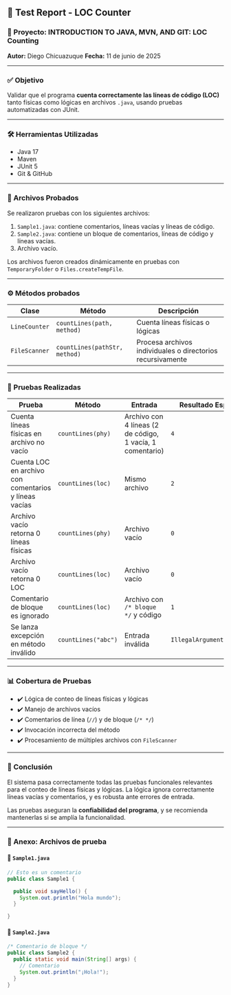 ## 🧪 Test Report - LOC Counter

### 📌 Proyecto: INTRODUCTION TO JAVA, MVN, AND GIT: LOC Counting

**Autor:** Diego Chicuazuque
**Fecha:** 11 de junio de 2025

---

### ✅ Objetivo

Validar que el programa **cuenta correctamente las líneas de código (LOC)** tanto físicas como lógicas en archivos `.java`, usando pruebas automatizadas con JUnit.

---

### 🛠️ Herramientas Utilizadas

* Java 17
* Maven
* JUnit 5
* Git & GitHub

---

### 📂 Archivos Probados

Se realizaron pruebas con los siguientes archivos:

1. `Sample1.java`: contiene comentarios, líneas vacías y líneas de código.
2. `Sample2.java`: contiene un bloque de comentarios, líneas de código y líneas vacías.
3. Archivo vacío.

Los archivos fueron creados dinámicamente en pruebas con `TemporaryFolder` o `Files.createTempFile`.

---

### ⚙️ Métodos probados

| Clase         | Método                        | Descripción                                                |
| ------------- | ----------------------------- | ---------------------------------------------------------- |
| `LineCounter` | `countLines(path, method)`    | Cuenta líneas físicas o lógicas                            |
| `FileScanner` | `countLines(pathStr, method)` | Procesa archivos individuales o directorios recursivamente |

---

### 🧪 Pruebas Realizadas

| Prueba                                                | Método              | Entrada                                                   | Resultado Esperado         | Resultado Obtenido         | Estado |
| ----------------------------------------------------- | ------------------- | --------------------------------------------------------- | -------------------------- | -------------------------- | ------ |
| Cuenta líneas físicas en archivo no vacío             | `countLines(phy)`   | Archivo con 4 líneas (2 de código, 1 vacía, 1 comentario) | `4`                        | `4`                        | ✅      |
| Cuenta LOC en archivo con comentarios y líneas vacías | `countLines(loc)`   | Mismo archivo                                             | `2`                        | `2`                        | ✅      |
| Archivo vacío retorna 0 líneas físicas                | `countLines(phy)`   | Archivo vacío                                             | `0`                        | `0`                        | ✅      |
| Archivo vacío retorna 0 LOC                           | `countLines(loc)`   | Archivo vacío                                             | `0`                        | `0`                        | ✅      |
| Comentario de bloque es ignorado                      | `countLines(loc)`   | Archivo con `/* bloque */` y código                       | `1`                        | `1`                        | ✅      |
| Se lanza excepción en método inválido                 | `countLines("abc")` | Entrada inválida                                          | `IllegalArgumentException` | `IllegalArgumentException` | ✅      |

---

### 📊 Cobertura de Pruebas

* ✔️ Lógica de conteo de líneas físicas y lógicas
* ✔️ Manejo de archivos vacíos
* ✔️ Comentarios de línea (`//`) y de bloque (`/* */`)
* ✔️ Invocación incorrecta del método
* ✔️ Procesamiento de múltiples archivos con `FileScanner`

---

### 🧩 Conclusión

El sistema pasa correctamente todas las pruebas funcionales relevantes para el conteo de líneas físicas y lógicas. La lógica ignora correctamente líneas vacías y comentarios, y es robusta ante errores de entrada.

Las pruebas aseguran la **confiabilidad del programa**, y se recomienda mantenerlas si se amplía la funcionalidad.

---

### 📁 Anexo: Archivos de prueba

#### 📄 `Sample1.java`

```java
// Esto es un comentario
public class Sample1 {

  public void sayHello() {
    System.out.println("Hola mundo");
  }

}
```

#### 📄 `Sample2.java`

```java
/* Comentario de bloque */
public class Sample2 {
  public static void main(String[] args) {
    // Comentario
    System.out.println("¡Hola!");
  }
}
```
